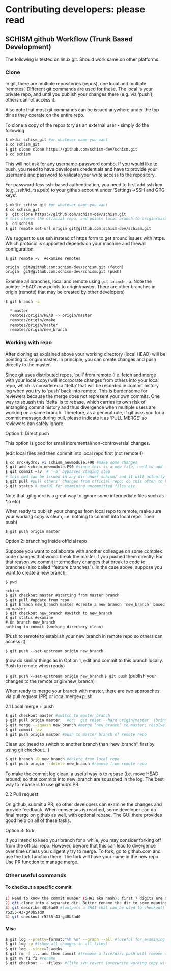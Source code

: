 # Contributing developers: please read

## SCHISM github Workflow (Trunk Based Development)

The following is tested on linux git. Should work same on other platforms.

### Clone
In git, there are multiple repositories (repos), one local and multiple ‘remotes’. Different git commands are used for these. The local is your private repo, and until you publish your changes there (e.g. via ‘push’), others cannot access it.

Also note that most git commands can be issued anywhere under the top dir as they operate on the entire repo.

To clone a copy of the repository as an external user - simply do the following

```bash
$ mkdir schism_git #or whatever name you want
$ cd schism_git
$ git clone clone https://github.com/schism-dev/schism.git
$ cd schism
```

This will not ask for any username-password combo. If you would like to push, you need to have developers credentials and have to provide your username and password to validate your write access to the repository.

For password-less ssh-based authentication, you need to first add ssh key (e.g. .ssh/id_rsa.pub) to your github account under ‘Settings->SSH and GPG keys’.

```bash
$ mkdir schism_git #or whatever name you want
$ cd schism_git
$  git clone https://github.com/schism-dev/schism.git
# this clones the official repo, and points local branch to origin/master branch which is like svn’s trunk
$  cd schism
$ git remote set-url origin git@github.com:schism-dev/schism.git
```
We suggest to use ssh instead of https form to get around issues with https. Which protocol is supported depends on your machine and firewall configuration.
```
$ git remote -v  #examine remotes

origin  git@github.com:schism-dev/schism.git (fetch)
origin  git@github.com:schism-dev/schism.git (push)
```
Examine all branches, local and remote using `git branch -a`. Note the pointer ‘HEAD’ now points to origin/master. There are other branches in origin (remote) that may be created by other developers)
```bash
$ git branch -a

  * master
  remotes/origin/HEAD -> origin/master
  remotes/origin/cmake
  remotes/origin/master
  remotes/origin/new_branch
```
### Working with repo
After cloning as explained above your working directory (local HEAD) will be pointing to origin/master.
In principle, you can create changes and push directly to the master. 

Since git uses distributed repos, ‘pull’ from remote (i.e. fetch and merge with your local copy) will incorporate changes from others into your local repo, which is considered a ‘delta’ that will be recorded in commit history log when you try to ‘push’ back into remote. This is burdensome for reviewers because the merge does not represent your own commits. One way to squash this ‘delta’ is to rebase, which carries its own risk of entangling commit history and thus divergence when multiple users are working on a same branch. Therefore, as a general rule, if git asks you for a commit message during pull, please indicate it as ‘PULL MERGE’ so reviewers can safely ignore.

Option 1: Direct push

This option is good for small incremental/non-controversial  changes.

(edit local files and then commit into local repo first (not remote!))

```bash
$ cd src/Hydro; vi schism_newmodule.F90 #make some changes
$ git add schism_newmodule.F90 #since this is a new file, need to add first
$ git commit –av  # ‘-a’ bypasses staging step
# this cmd can be issued in any dir under schism/ and it will actually commit all new changes to local repo
$ git pull #pull others’ changes from official repo; do this often to be in sync with remote
$ git status # useful for examining uncommitted files etc. 
```
Note that .gitignore is a great way to ignore some intermediate files such as *.o etc)

When ready to publish your changes from local repo to remote, make sure your working copy is clean, i.e. nothing to commit into local repo. Then push)

```bash
$ git push origin master
```

Option 2: branching inside official repo

Suppose you want to collaborate with another colleague on some complex code changes that would break the master if you pushed them directly. For that reason we commit intermediary changes that break to code to branches (also called “feature branches”). In the case above, suppose you want to create a new  branch.

```
$ pwd

schism
$ git checkout master #starting from master branch
$ git pull #update from repo
$ git branch new_branch master #create a new branch ‘new_branch’ based on master
$ git checkout new_branch #switch to new_branch
$ git status #examine
# On branch new_branch
nothing to commit (working directory clean)
```

(Push to remote to establish your new branch in remote repo so others can access it)

`$ git push --set-upstream origin new_branch`

(now do similar things as in Option 1, edit and commit to this branch locally. Push to remote when ready)

`$ git push --set-upstream origin new_branch`
`$ git push` (publish your changes to the remote origin/new_branch)

When ready to merge your branch with master, there are two approaches: via pull request (PR) or local merge+push

2.1 Local merge + push

```bash
$ git checkout master #switch to master branch
$ git pull origin master   #or:  git reset --hard origin/master  (bring it up to date)
$ git merge --squash new_branch #merge ‘new_branch’ to master; resolve conflict if necessary; write a single commit message
$ git commit -av 
$ git push origin master #push to master branch of remote repo
```

Clean up: 
(need to switch to another branch than ‘new_branch’’ first by using git checkout...)

```bash
$ git branch -D new_branch #delete from local repo
$ git push origin --delete new_branch #remove from remote repo
```
To make the commit log clean, a useful way is to rebase (i.e. move HEAD around) so that commits into new_branch are squashed in the log. The best way to rebase is to use github’s PR.

2.2 Pull request

On github, submit a PR, so other developers can examine the changes and provide feedback. When consensus is reached, some developer can do final merge on github as well, with optional rebase. The GUI there provides good help on all of these tasks.

Option 3: fork

If you intend to keep your branch for a while, you may consider forking off from the official repo.
However, beware that this can lead to divergence over time unless you diligently try to merge.
To fork, go to github.com and use the fork function there. The fork will have your name in the new repo.
Use PR function to manage merge.

### Other useful commands
#### To checkout a specific commit
```bash
1) Need to know the commit number (SHA1 aka hash); first 7 digits are sufficient (e.g. 40b5ad0cbd26d026caf934bff9c12723e7773f65)
2) git clone into a separate dir. Better rename the dir to some meaningful name
3) git describe 40b5ad0 #(outputs a SHA1 that can be used to checkout)
r5255-43-g40b5ad0
4) git checkout r5255-43-g40b5ad0 
```

#### Misc
```bash
$ git log --pretty=format:"%h %s" --graph --all #(useful for examining branch)
$ git log -p #(show all changes in all files)
$ git log --since=2.weeks
$ git rm -f ... and then commit #(remove a file/dir; push will remove working copy as well as repository copy)
$ git mv f1 f2 #rename
$ git checkout -- <files> #(like svn revert (overwrite working copy with repo copy; <files> can be a dir)
```
